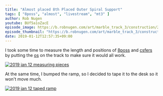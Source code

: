 ```yaml
---
title: "Almost placed 8th Placed Outer Spiral Support"
tags: [ "8poss", "almost", "livestream", "mt3" ]
author: Rob Nugen
youtube: BUf5a1oZacE
episode_image: https://b.robnugen.com/art/marble_track_3/construction/2019/2019_jan_12_8poss.jpg
episode_thumbnail: "https://b.robnugen.com/art/marble_track_3/construction/2019/thumbs/2019_jan_12_8poss.jpg"
date: 2019-01-12T12:57:35+09:00
---
```


I took some time to measure the length and positions of
[8poss](/p/8poss) and [csfers](/p/csfers) by putting the [os](/parts/outer_spiral/)
on the track to make sure it would all work.

[![2019 jan 12 measuring pieces](//b.robnugen.com/art/marble_track_3/construction/2019/thumbs/2019_jan_12_measuring_pieces.jpg)](//b.robnugen.com/art/marble_track_3/construction/2019/2019_jan_12_measuring_pieces.jpg)

At the same time, I bumped the ramp, so I decided to tape it to the
desk so it won't move much.

[![2019 jan 12 taped ramp](//b.robnugen.com/art/marble_track_3/construction/2019/thumbs/2019_jan_12_taped_ramp.jpg)](//b.robnugen.com/art/marble_track_3/construction/2019/2019_jan_12_taped_ramp.jpg)
